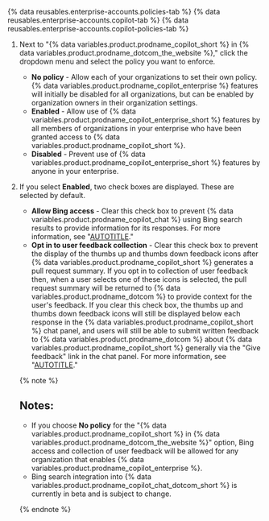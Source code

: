 {% data reusables.enterprise-accounts.policies-tab %}
{% data reusables.enterprise-accounts.copilot-tab %}
{% data reusables.enterprise-accounts.copilot-policies-tab %}
1. Next to "{% data variables.product.prodname_copilot_short %} in {% data variables.product.prodname_dotcom_the_website %}," click the dropdown menu and select the policy you want to enforce.

   - **No policy** - Allow each of your organizations to set their own policy. {% data variables.product.prodname_copilot_enterprise %} features will initially be disabled for all organizations, but can be enabled by organization owners in their organization settings.
   - **Enabled** - Allow use of {% data variables.product.prodname_copilot_enterprise_short %} features by all members of organizations in your enterprise who have been granted access to {% data variables.product.prodname_copilot_short %}.
   - **Disabled** - Prevent use of {% data variables.product.prodname_copilot_enterprise_short %} features by anyone in your enterprise.

1. If you select **Enabled**, two check boxes are displayed. These are selected by default.

   - **Allow Bing access** - Clear this check box to prevent {% data variables.product.prodname_copilot_chat %} using Bing search results to provide information for its responses. For more information, see "[AUTOTITLE](/copilot/github-copilot-enterprise/copilot-chat-in-github/using-github-copilot-chat-in-githubcom)."
   - **Opt in to user feedback collection** - Clear this check box to prevent the display of the thumbs up and thumbs down feedback icons after {% data variables.product.prodname_copilot_short %} generates a pull request summary. If you opt in to collection of user feedback then, when a user selects one of these icons is selected, the pull request summary will be returned to {% data variables.product.prodname_dotcom %} to provide context for the user's feedback. If you clear this check box, the thumbs up and thumbs down feedback icons will still be displayed below each response in the {% data variables.product.prodname_copilot_short %} chat panel, and users will still be able to submit written feedback to {% data variables.product.prodname_dotcom %} about {% data variables.product.prodname_copilot_short %} generally via the "Give feedback" link in the chat panel. For more information, see "[AUTOTITLE](/copilot/github-copilot-enterprise/copilot-chat-in-github/using-github-copilot-chat-in-githubcom#sharing-feedback-about-github-copilot-chat-in-githubcom)."

   {% note %}

   **Notes:**
   -
   - If you choose **No policy** for the "{% data variables.product.prodname_copilot_short %} in {% data variables.product.prodname_dotcom_the_website %}" option, Bing access and collection of user feedback will be allowed for any organization that enables {% data variables.product.prodname_copilot_enterprise %}.
   - Bing search integration into {% data variables.product.prodname_copilot_chat_dotcom_short %} is currently in beta and is subject to change.

   {% endnote %}
